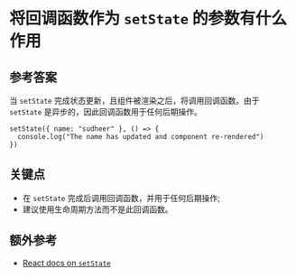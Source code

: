 # 将回调函数作为 `setState` 的参数有什么作用

## 参考答案

当 `setState` 完成状态更新，且组件被渲染之后，将调用回调函数。由于 `setState` 是异步的，因此回调函数用于任何后期操作。

```es6
setState({ name: "sudheer" }, () => {
  console.log("The name has updated and component re-rendered")
})
```

## 关键点

* 在 `setState` 完成后调用回调函数，并用于任何后期操作;
* 建议使用生命周期方法而不是此回调函数。

## 额外参考

* [React docs on `setState`](https://reactjs.org/docs/react-component.html#setstate)

<!-- tags: (react,javascript) -->
